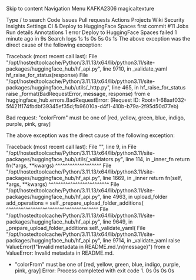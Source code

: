 Skip to content
Navigation Menu
KAFKA2306
magicaltexture

Type / to search
Code
Issues
Pull requests
Actions
Projects
Wiki
Security
Insights
Settings
CI & Deploy to HuggingFace Spaces
first commit #11
Jobs
Run details
Annotations
1 error
Deploy to HuggingFace Spaces
failed 1 minute ago in 9s
Search logs
1s
1s
0s
5s
0s
1s
The above exception was the direct cause of the following exception:

Traceback (most recent call last):
  File "/opt/hostedtoolcache/Python/3.11.13/x64/lib/python3.11/site-packages/huggingface_hub/hf_api.py", line 9710, in _validate_yaml
    hf_raise_for_status(response)
  File "/opt/hostedtoolcache/Python/3.11.13/x64/lib/python3.11/site-packages/huggingface_hub/utils/_http.py", line 465, in hf_raise_for_status
    raise _format(BadRequestError, message, response) from e
huggingface_hub.errors.BadRequestError: (Request ID: Root=1-68aaf032-5f421f174fbdbf39345ef35d;fb96010a-d4f1-410b-b79a-2f95d50d77eb)

Bad request:
"colorFrom" must be one of [red, yellow, green, blue, indigo, purple, pink, gray]

The above exception was the direct cause of the following exception:

Traceback (most recent call last):
  File "<stdin>", line 9, in <module>
  File "/opt/hostedtoolcache/Python/3.11.13/x64/lib/python3.11/site-packages/huggingface_hub/utils/_validators.py", line 114, in _inner_fn
    return fn(*args, **kwargs)
           ^^^^^^^^^^^^^^^^^^^
  File "/opt/hostedtoolcache/Python/3.11.13/x64/lib/python3.11/site-packages/huggingface_hub/hf_api.py", line 1669, in _inner
    return fn(self, *args, **kwargs)
           ^^^^^^^^^^^^^^^^^^^^^^^^^
  File "/opt/hostedtoolcache/Python/3.11.13/x64/lib/python3.11/site-packages/huggingface_hub/hf_api.py", line 4963, in upload_folder
    add_operations = self._prepare_upload_folder_additions(
                     ^^^^^^^^^^^^^^^^^^^^^^^^^^^^^^^^^^^^^^
  File "/opt/hostedtoolcache/Python/3.11.13/x64/lib/python3.11/site-packages/huggingface_hub/hf_api.py", line 9649, in _prepare_upload_folder_additions
    self._validate_yaml(
  File "/opt/hostedtoolcache/Python/3.11.13/x64/lib/python3.11/site-packages/huggingface_hub/hf_api.py", line 9714, in _validate_yaml
    raise ValueError(f"Invalid metadata in README.md.\n{message}") from e
ValueError: Invalid metadata in README.md.
- "colorFrom" must be one of [red, yellow, green, blue, indigo, purple, pink, gray]
Error: Process completed with exit code 1.
0s
0s
0s
0s
